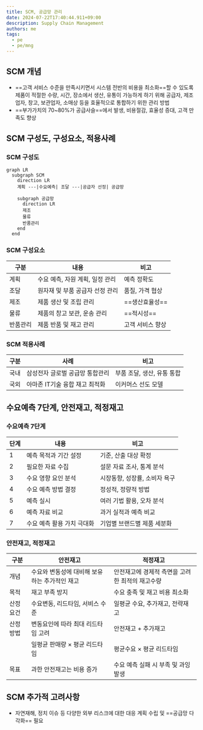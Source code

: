 ```yaml
---
title: SCM, 공급망 관리
date: 2024-07-22T17:40:44.911+09:00
description: Supply Chain Management
authors: me
tags:
  - pe
  - pe/mng
---
```


## SCM 개념

- ==고객 서비스 수준을 만족시키면서 시스템 전반의 비용을 최소화==할 수 있도록 제품이 적절한 수량, 시간, 장소에서 생산, 유통이 가능하게 하기 위해 공급자, 제조업자, 창고, 보관업자, 소매상 등을 효율적으로 통합하기 위한 관리 방법
- ==부가가치의 70~80%가 공급사슬==에서 발생, 비용절감, 효율성 증대, 고객 만족도 향상

## SCM 구성도, 구성요소, 적용사례

### SCM 구성도

```mermaid
graph LR
  subgraph SCM
    direction LR
    계획 ---|수요예측| 조달 ---|공급자 선정| 공급망

    subgraph 공급망
      direction LR
      제조
      물류
      반품관리
    end
  end
```

### SCM 구성요소

| 구분 | 내용 | 비고 |
| --- | --- | --- |
| 계획 | 수요 예측, 자원 계획, 일정 관리 | 예측 정확도 |
| 조달 | 원자재 및 부품 공급자 선정 관리 | 품질, 가격 협상 |
| 제조 | 제품 생산 및 조립 관리 | ==생산효율성== |
| 물류 | 제품의 창고 보관, 운송 관리 | ==적시성== |
| 반품관리 | 제품 반품 및 재고 관리 | 고객 서비스 향상 |

### SCM 적용사례

| 구분 | 사례 | 비고 |
| --- | --- | --- |
| 국내 | 삼성전자 글로벌 공급망 통합관리 | 부품 조달, 생산, 유통 통합 |
| 국외 | 아마존 IT기술 융합 재고 최적화 | 이커머스 선도 모델 |

## 수요예측 7단계, 안전재고, 적정재고

### 수요예측 7단계

| 단계 | 내용 | 비고 |
| --- | --- | --- |
| 1 | 예측 목적과 기간 설정 | 기준, 산출 대상 확정 |
| 2 | 필요한 자료 수집 | 설문 자료 조사, 통계 분석 |
| 3 | 수요 영향 요인 분석 | 시장동향, 성장률, 소비자 욕구 |
| 4 | 수요 예측 방법 결정 | 정성적, 정량적 방법 |
| 5 | 예측 실시 | 여러 기법 활용, 오차 분석 |
| 6 | 예측 자료 비교 | 과거 실적과 예측 비교 |
| 7 | 수요 예측 활용 가치 극대화 | 기업별 브랜드별 제품 세분화 |

### 안전재고, 적정재고

| 구분 | 안전재고 | 적정재고 |
| --- | --- | --- |
| 개념 | 수요와 변동성에 대비해 보유하는 추가적인 재고 | 안전재고에 경제적 측면을 고려한 최적의 재고수량 |
| 목적 | 재고 부족 방지 | 수요 충족 및 재고 비용 최소화 |
| 산정요건 | 수요변동, 리드타임, 서비스 수준 | 일평균 수요, 추가재고, 전략재고 |
| 산정방법 | 변동요인에 따라 최대 리드타임 고려 | 안전재고 + 추가재고 |
| | 일평균 판매량 × 평균 리드타임 | 평균수요 × 평균 리드타임 |
| 목표 | 과한 안전재고는 비용 증가 | 수요 예측 실패 시 부족 및 과잉 발생 |

## SCM 추가적 고려사항

- 자연재해, 정치 이슈 등 다양한 외부 리스크에 대한 대응 계획 수립 및 ==공급망 다각화== 필요
